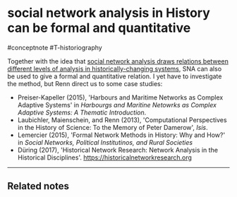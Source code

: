 # social network analysis in History can be formal and quantitative
#conceptnote #T-historiography 

Together with the idea that [social network analysis draws relations between different levels of analysis in historically-changing systems](social%20network%20analysis%20draws%20relations%20between%20different%20levels%20of%20analysis%20in%20historically-changing%20systems.md), SNA can also be used to give a formal and quantitative relation. I yet have to investigate the method, but Renn direct us to some case studies:

- Preiser-Kapeller (2015), 'Harbours and Maritime Networks as Complex Adaptive Systems' in *Harbourgs and Maritine Netowrks as Complex Adaptive Systems: A Thematic Introduction*.
- Laubichler, Maienschein, and Renn (2013), 'Computational Perspectives in the History of Science: To the Memory of Peter Damerow', *Isis*.
- Lemercier (2015), 'Formal Network Methods in History: Why and How?' in *Social Networks, Political Institutinos, and Rural Societies*
- Düring (2017), 'Historical Network Research: Network Analysis in the Historical Disciplines'. https://historicalnetworkresearch.org

---

Related notes
- 

